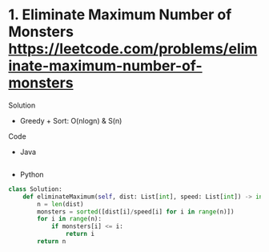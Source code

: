 # 1. Eliminate Maximum Number of Monsters https://leetcode.com/problems/eliminate-maximum-number-of-monsters

Solution

- Greedy + Sort: O(nlogn) & S(n)

Code

- Java

```java

```

- Python

```python
class Solution:
    def eliminateMaximum(self, dist: List[int], speed: List[int]) -> int:
        n = len(dist)
        monsters = sorted([dist[i]/speed[i] for i in range(n)])
        for i in range(n):
            if monsters[i] <= i:
                return i
        return n
```
